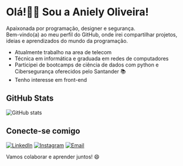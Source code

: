 # Olá!🖖🏼 Sou a Aniely Oliveira!

Apaixonada por programação, designer e segurança. <br>
Bem-vindo(a) ao meu perfil do GitHub, onde irei compartilhar projetos, ideias e aprendizados do mundo da programação.

- Atualmente trabalho na area de telecom
- Técnica em informática e graduada em redes de computadores 
- Participei de bootcamps de ciência de dados com python e Cibersegurança oferecidos pelo Santander 📚
- Tenho interesse em front-end


## GitHub Stats
![GitHub stats](https://github-readme-stats.vercel.app/api?username=AnielySilva&hide_title=true&show_icons=true&show=contribs,prs&cache_seconds=8C52FF&theme=midnight-purple)


## Conecte-se comigo
[![LinkedIn](https://img.shields.io/badge/-LinkedIn-000?style=for-the-badge&logo=linkedin&logoColor=8C52FF&color:FFF)](linkedin.com/in/anielysilva08)
[![Instagram](https://img.shields.io/badge/-Instagram-000?style=for-the-badge&logo=instagram&logoColor=8C52FF&color:FFF)](instagram.com/oliveiranny_)
[![Email](https://img.shields.io/badge/email-000?style=for-the-badge&logo=gmail&logoColor=8C52FF&color:FFF)](mailto:anielysilva08@gmail.com)

Vamos colaborar e aprender juntos! 😄
